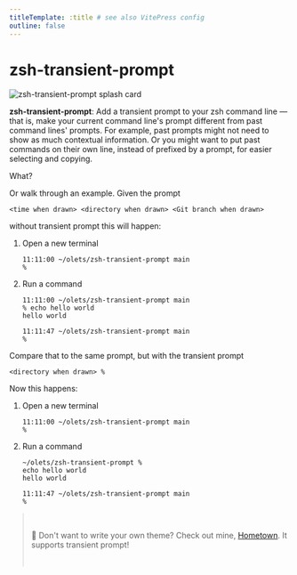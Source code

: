```yaml
---
titleTemplate: :title # see also VitePress config
outline: false
---
```


# zsh-transient-prompt

<!-- ![GitHub release (latest by date)](https://img.shields.io/github/v/release/olets/zsh-transient-prompt) ![GitHub commits since latest release](https://img.shields.io/github/commits-since/olets/zsh-transient-prompt/latest) -->

![zsh-transient-prompt splash card](/zsh-transient-prompt-card.jpg)

**zsh-transient-prompt**: Add a transient prompt to your zsh command line — that is, make your current command line's prompt different from past command lines' prompts. For example, past prompts might not need to show as much contextual information. Or you might want to put past commands on their own line, instead of prefixed by a prompt, for easier selecting and copying.

What?

<!--@include: ./parts/screencast.md -->

Or walk through an example. Given the prompt

```
<time when drawn> <directory when drawn> <Git branch when drawn>
```

without transient prompt this will happen:

1. Open a new terminal

   ```
   11:11:00 ~/olets/zsh-transient-prompt main
   %
   ```

1. Run a command

   ```
   11:11:00 ~/olets/zsh-transient-prompt main
   % echo hello world
   hello world

   11:11:47 ~/olets/zsh-transient-prompt main
   %
   ```

Compare that to the same prompt, but with the transient prompt

```
<directory when drawn> %
```

Now this happens:

1. Open a new terminal

   ```
   11:11:00 ~/olets/zsh-transient-prompt main
   %
   ```

1. Run a command

   ```
   ~/olets/zsh-transient-prompt %
   echo hello world
   hello world

   11:11:47 ~/olets/zsh-transient-prompt main
   %
   ```

> &nbsp;
>
> 💅 Don't want to write your own theme? Check out mine, [Hometown](https://hometown-prompt.olets.dev/). It supports transient prompt!
>
> &nbsp;
